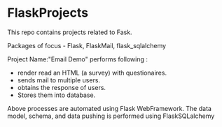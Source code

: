 # FlaskProjects
This repo contains projects related to Fask. 

Packages of focus - Flask, FlaskMail, flask_sqlalchemy

Project Name:"Email Demo"
performs following :
  - render read an HTML (a survey) with questionaires.
  - sends mail to multiple users.
  - obtains the response of users.
  - Stores them into database. 
  
Above processes are automated using Flask WebFramework.
The data model, schema, and data pushing is performed using FlaskSQLalchemy


